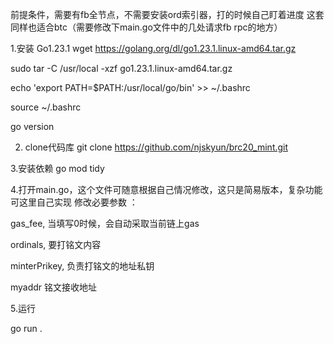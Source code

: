 前提条件，需要有fb全节点，不需要安装ord索引器，打的时候自己盯着进度
这套同样也适合btc（需要修改下main.go文件中的几处请求fb rpc的地方）

1.安装 Go1.23.1
wget https://golang.org/dl/go1.23.1.linux-amd64.tar.gz

sudo tar -C /usr/local -xzf go1.23.1.linux-amd64.tar.gz

echo 'export PATH=$PATH:/usr/local/go/bin' >> ~/.bashrc

source ~/.bashrc

go version

2. clone代码库
git clone https://github.com/njskyun/brc20_mint.git

3.安装依赖
go mod tidy

4.打开main.go，这个文件可随意根据自己情况修改，这只是简易版本，复杂功能可这里自己实现
修改必要参数 ：

gas_fee, 当填写0时候，会自动采取当前链上gas

ordinals, 要打铭文内容

minterPrikey, 负责打铭文的地址私钥

myaddr 铭文接收地址

5.运行

go run .
